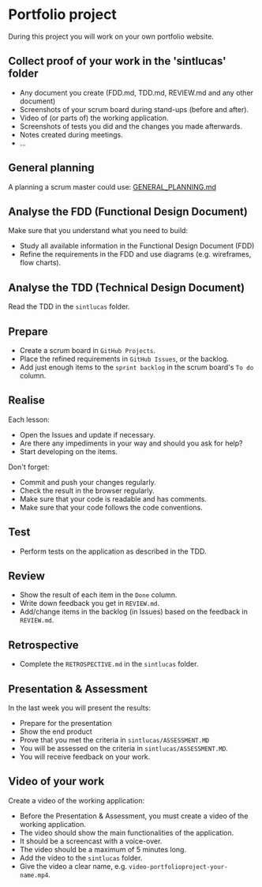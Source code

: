 # Portfolio project
During this project you will work on your own portfolio website.

## Collect proof of your work in the 'sintlucas' folder
* Any document you create (FDD.md, TDD.md, REVIEW.md and any other document)
* Screenshots of your scrum board during stand-ups (before and after).
* Video of (or parts of) the working application.
* Screenshots of tests you did and the changes you made afterwards.
* Notes created during meetings.
* ...

## General planning
A planning a scrum master could use:
[GENERAL_PLANNING.md](sintlucas%2FGENERAL_PLANNING.md)

## Analyse the FDD (Functional Design Document)
Make sure that you understand what you need to build:
* Study all available information in the Functional Design Document (FDD)
* Refine the requirements in the FDD and use diagrams (e.g. wireframes, flow charts).

## Analyse the TDD (Technical Design Document)
Read the TDD in the `sintlucas` folder.
 
## Prepare
* Create a scrum board in `GitHub Projects`.
* Place the refined requirements in `GitHub Issues`, or the backlog.
* Add just enough items to the `sprint backlog` in the scrum board's `To do` column.
  
## Realise
Each lesson:
* Open the Issues and update if necessary.
* Are there any impediments in your way and should you ask for help?
* Start developing on the items.

Don't forget:
* Commit and push your changes regularly.
* Check the result in the browser regularly.
* Make sure that your code is readable and has comments.
* Make sure that your code follows the code conventions.

## Test
* Perform tests on the application as described in the TDD.

## Review
* Show the result of each item in the `Done` column.
* Write down feedback you get in `REVIEW.md`.
* Add/change items in the backlog (in Issues) based on the feedback in `REVIEW.md`.

## Retrospective
* Complete the `RETROSPECTIVE.md` in the `sintlucas` folder.

## Presentation & Assessment
In the last week you will present the results:
  * Prepare for the presentation
  * Show the end product
  * Prove that you met the criteria in `sintlucas/ASSESSMENT.MD`
  * You will be assessed on the criteria in `sintlucas/ASSESSMENT.MD`.
  * You will receive feedback on your work.

## Video of your work
Create a video of the working application:
* Before the Presentation & Assessment, you must create a video of the working application.
* The video should show the main functionalities of the application.
* It should be a screencast with a voice-over.
* The video should be a maximum of 5 minutes long.
* Add the video to the `sintlucas` folder.
* Give the video a clear name, e.g. `video-portfolioproject-your-name.mp4`.
